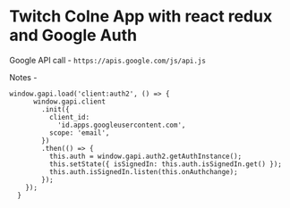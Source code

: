 # Twitch Colne App with react redux and Google Auth

Google API call - `https://apis.google.com/js/api.js`

Notes -

    window.gapi.load('client:auth2', () => {
          window.gapi.client
            .init({
              client_id:
                'id.apps.googleusercontent.com',
              scope: 'email',
            })
            .then(() => {
              this.auth = window.gapi.auth2.getAuthInstance();
              this.setState({ isSignedIn: this.auth.isSignedIn.get() });
              this.auth.isSignedIn.listen(this.onAuthchange);
            });
        });
      }
